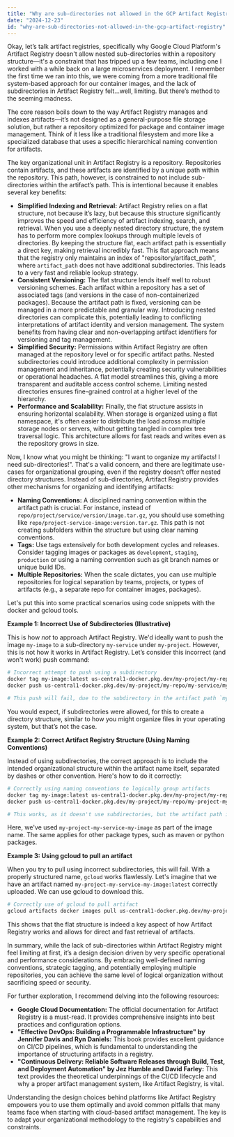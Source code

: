 ```yaml
---
title: "Why are sub-directories not allowed in the GCP Artifact Registry?"
date: "2024-12-23"
id: "why-are-sub-directories-not-allowed-in-the-gcp-artifact-registry"
---
```


Okay, let’s talk artifact registries, specifically why Google Cloud Platform's Artifact Registry doesn't allow nested sub-directories within a repository structure—it's a constraint that has tripped up a few teams, including one I worked with a while back on a large microservices deployment. I remember the first time we ran into this, we were coming from a more traditional file system-based approach for our container images, and the lack of subdirectories in Artifact Registry felt…well, limiting. But there’s method to the seeming madness.

The core reason boils down to the way Artifact Registry manages and indexes artifacts—it’s not designed as a general-purpose file storage solution, but rather a repository optimized for package and container image management. Think of it less like a traditional filesystem and more like a specialized database that uses a specific hierarchical naming convention for artifacts.

The key organizational unit in Artifact Registry is a repository. Repositories contain artifacts, and these artifacts are identified by a unique path within the repository. This path, however, is constrained to not include sub-directories within the artifact’s path. This is intentional because it enables several key benefits:

*   **Simplified Indexing and Retrieval:** Artifact Registry relies on a flat structure, not because it’s lazy, but because this structure significantly improves the speed and efficiency of artifact indexing, search, and retrieval. When you use a deeply nested directory structure, the system has to perform more complex lookups through multiple levels of directories. By keeping the structure flat, each artifact path is essentially a direct key, making retrieval incredibly fast. This flat approach means that the registry only maintains an index of "repository/artifact_path", where `artifact_path` does not have additional subdirectories. This leads to a very fast and reliable lookup strategy.
*   **Consistent Versioning:** The flat structure lends itself well to robust versioning schemes. Each artifact within a repository has a set of associated tags (and versions in the case of non-containerized packages). Because the artifact path is fixed, versioning can be managed in a more predictable and granular way. Introducing nested directories can complicate this, potentially leading to conflicting interpretations of artifact identity and version management. The system benefits from having clear and non-overlapping artifact identifiers for versioning and tag management.
*   **Simplified Security:** Permissions within Artifact Registry are often managed at the repository level or for specific artifact paths. Nested subdirectories could introduce additional complexity in permission management and inheritance, potentially creating security vulnerabilities or operational headaches. A flat model streamlines this, giving a more transparent and auditable access control scheme. Limiting nested directories ensures fine-grained control at a higher level of the hierarchy.
*   **Performance and Scalability:** Finally, the flat structure assists in ensuring horizontal scalability. When storage is organized using a flat namespace, it's often easier to distribute the load across multiple storage nodes or servers, without getting tangled in complex tree traversal logic. This architecture allows for fast reads and writes even as the repository grows in size.

Now, I know what you might be thinking: "I want to organize my artifacts! I need sub-directories!". That's a valid concern, and there are legitimate use-cases for organizational grouping, even if the registry doesn’t offer nested directory structures. Instead of sub-directories, Artifact Registry provides other mechanisms for organizing and identifying artifacts:

*   **Naming Conventions:** A disciplined naming convention within the artifact path is crucial. For instance, instead of `repo/project/service/version/image.tar.gz`, you should use something like `repo/project-service-image:version.tar.gz`. This path is not creating subfolders within the structure but using clear naming conventions.
*   **Tags:** Use tags extensively for both development cycles and releases. Consider tagging images or packages as `development`, `staging`, `production` or using a naming convention such as git branch names or unique build IDs.
*   **Multiple Repositories:** When the scale dictates, you can use multiple repositories for logical separation by teams, projects, or types of artifacts (e.g., a separate repo for container images, packages).

Let's put this into some practical scenarios using code snippets with the docker and gcloud tools.

**Example 1: Incorrect Use of Subdirectories (Illustrative)**

This is how *not* to approach Artifact Registry. We'd ideally want to push the image `my-image` to a sub-directory `my-service` under `my-project`. However, this is not how it works in Artifact Registry. Let’s consider this incorrect (and won't work) push command:

```bash
# Incorrect attempt to push using a subdirectory
docker tag my-image:latest us-central1-docker.pkg.dev/my-project/my-repo/my-service/my-image:latest
docker push us-central1-docker.pkg.dev/my-project/my-repo/my-service/my-image:latest

# This push will fail, due to the subdirectory in the artifact path `my-service`
```

You would expect, if subdirectories were allowed, for this to create a directory structure, similar to how you might organize files in your operating system, but that’s not the case.

**Example 2: Correct Artifact Registry Structure (Using Naming Conventions)**

Instead of using subdirectories, the correct approach is to include the intended organizational structure within the artifact name itself, separated by dashes or other convention. Here's how to do it correctly:

```bash
# Correctly using naming conventions to logically group artifacts
docker tag my-image:latest us-central1-docker.pkg.dev/my-project/my-repo/my-project-my-service-my-image:latest
docker push us-central1-docker.pkg.dev/my-project/my-repo/my-project-my-service-my-image:latest

# This works, as it doesn't use subdirectories, but the artifact path is logically named.
```

Here, we've used `my-project-my-service-my-image` as part of the image name. The same applies for other package types, such as maven or python packages.

**Example 3: Using gcloud to pull an artifact**

When you try to pull using incorrect subdirectories, this will fail. With a properly structured name, `gcloud` works flawlessly. Let's imagine that we have an artifact named `my-project-my-service-my-image:latest` correctly uploaded. We can use gcloud to download this.

```bash
# Correctly use of gcloud to pull artifact
gcloud artifacts docker images pull us-central1-docker.pkg.dev/my-project/my-repo/my-project-my-service-my-image:latest
```

This shows that the flat structure is indeed a key aspect of how Artifact Registry works and allows for direct and fast retrieval of artifacts.

In summary, while the lack of sub-directories within Artifact Registry might feel limiting at first, it’s a design decision driven by very specific operational and performance considerations. By embracing well-defined naming conventions, strategic tagging, and potentially employing multiple repositories, you can achieve the same level of logical organization without sacrificing speed or security.

For further exploration, I recommend delving into the following resources:

*   **Google Cloud Documentation:** The official documentation for Artifact Registry is a must-read. It provides comprehensive insights into best practices and configuration options.
*   **"Effective DevOps: Building a Programmable Infrastructure" by Jennifer Davis and Ryn Daniels:** This book provides excellent guidance on CI/CD pipelines, which is fundamental to understanding the importance of structuring artifacts in a registry.
*   **"Continuous Delivery: Reliable Software Releases through Build, Test, and Deployment Automation" by Jez Humble and David Farley:** This text provides the theoretical underpinnings of the CI/CD lifecycle and why a proper artifact management system, like Artifact Registry, is vital.

Understanding the design choices behind platforms like Artifact Registry empowers you to use them optimally and avoid common pitfalls that many teams face when starting with cloud-based artifact management. The key is to adapt your organizational methodology to the registry's capabilities and constraints.
